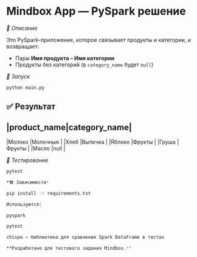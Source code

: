 # Mindbox App — PySpark решение

*📌 Описание*

Это PySpark-приложение, которое связывает продукты и категории, и возвращает:
- Пары **Имя продукта – Имя категории**
- Продукты без категорий (в `category_name` будет `null`)


*🚀 Запуск*


```bash
python main.py
```


## ✅ Результат


|product_name|category_name|
----------------------------
|Молоко      |Молочные      |
|Хлеб        |Выпечка       |
|Яблоко      |Фрукты        |
|Груша       |Фрукты        |
|Масло       |null          |


*🧪 Тестирование*

```bash
pytest

*🛠️ Зависимости*

pip install -r requirements.txt

Используются:

pyspark

pytest

chispa — библиотека для сравнения Spark DataFrame в тестах

**Разработано для тестового задания Mindbox.**